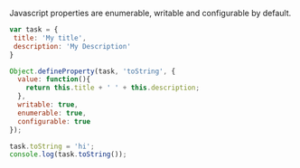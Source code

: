 

Javascript properties are enumerable, writable and configurable by default.



``` js
var task = {
 title: 'My title',
 description: 'My Description'
}

Object.defineProperty(task, 'toString', {
  value: function(){
    return this.title + ' ' + this.description;
  },
  writable: true,
  enumerable: true,
  configurable: true
});

task.toString = 'hi';
console.log(task.toString());
```


